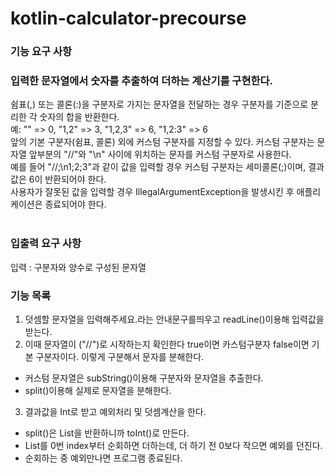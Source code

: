 # kotlin-calculator-precourse
### 기능 요구 사항 
### 입력한 문자열에서 숫자를 추출하여 더하는 계산기를 구현한다.

쉼표(,) 또는 콜론(:)을 구분자로 가지는 문자열을 전달하는 경우 구분자를 기준으로 분리한 각 숫자의 합을 반환한다.</br>
예: "" => 0, "1,2" => 3, "1,2,3" => 6, "1,2:3" => 6 </br>
앞의 기본 구분자(쉼표, 콜론) 외에 커스텀 구분자를 지정할 수 있다. 커스텀 구분자는 문자열 앞부분의 "//"와 "\n" 사이에 위치하는 문자를 커스텀 구분자로 사용한다.</br>
예를 들어 "//;\n1;2;3"과 같이 값을 입력할 경우 커스텀 구분자는 세미콜론(;)이며, 결과 값은 6이 반환되어야 한다.</br>
사용자가 잘못된 값을 입력할 경우 IllegalArgumentException을 발생시킨 후 애플리케이션은 종료되어야 한다.</br>
</br>
### 입출력 요구 사항</br>
입력 : 구분자와 양수로 구성된 문자열</br>
### 기능 목록 
1. 덧셈할 문자열을 입력해주세요.라는 안내문구를띄우고 readLine()이용해 입력값을 받는다.  
2. 이때 문자열이 ("//")로 시작하는지 확인한다 true이면 카스텀구분자 false이면 기본 구분자이다. 이렇게 구분해서 문자를 분해한다. 
* 커스텀 문자열은 subString()이용해 구분자와 문자열을 추출한다.
* split()이용해 실제로 문자열을 분해한다.
3. 결과값을 Int로 받고 예외처리 및 덧셈계산을 한다. 
* split()은 List<String>을 반환하니까 toInt()로 만든다.
* List를 0번 index부터 순회하면 더하는데, 더 하기 전 0보다 작으면 예외를 던진다.
* 순회하는 중 예외만나면 프로그램 종료된다. 
  

